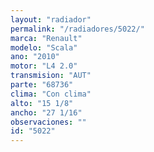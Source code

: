```yaml
---
layout: "radiador"
permalink: "/radiadores/5022/"
marca: "Renault"
modelo: "Scala"
ano: "2010"
motor: "L4 2.0"
transmision: "AUT"
parte: "68736"
clima: "Con clima"
alto: "15 1/8"
ancho: "27 1/16"
observaciones: ""
id: "5022"
---
```


